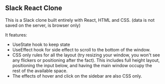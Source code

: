 ## Slack React Clone

This is a Slack clone built entirely with React, HTML and CSS. (data is not saved on the server, is browser only)<br>

It features:

- UseState hook to keep state
- UseEffect hook for side effect to scroll to the bottom of the window.
- CSS only rules for all the layout (try resizing your window, you won't see any flickers or positioning after the fact). This includes full height layout, positioning the input below, and having the main window occupy the rest of the available space.
- The effects of hover and click on the sidebar are also CSS only.
